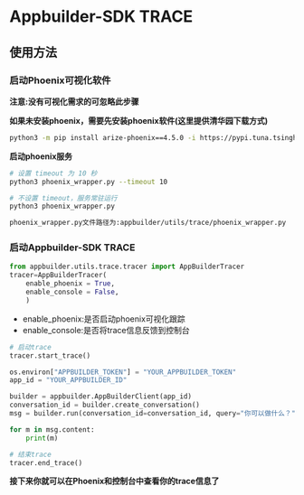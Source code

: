 # Appbuilder-SDK TRACE 

## 使用方法

### 启动Phoenix可视化软件

**注意:没有可视化需求的可忽略此步骤**

**如果未安装phoenix，需要先安装phoenix软件(这里提供清华园下载方式)** 

```bash
python3 -m pip install arize-phoenix==4.5.0 -i https://pypi.tuna.tsinghua.edu.cn/simple
```

**启动phoenix服务**

```bash
# 设置 timeout 为 10 秒
python3 phoenix_wrapper.py --timeout 10

# 不设置 timeout，服务常驻运行
python3 phoenix_wrapper.py

phoenix_wrapper.py文件路径为:appbuilder/utils/trace/phoenix_wrapper.py
```

### 启动Appbuilder-SDK TRACE

```python
from appbuilder.utils.trace.tracer import AppBuilderTracer
tracer=AppBuilderTracer(
    enable_phoenix = True,
    enable_console = False,
    )
```

- enable_phoenix:是否启动phoenix可视化跟踪
- enable_console:是否将trace信息反馈到控制台

```python
# 启动trace 
tracer.start_trace()

os.environ["APPBUILDER_TOKEN"] = "YOUR_APPBUILDER_TOKEN"
app_id = "YOUR_APPBUILDER_ID"

builder = appbuilder.AppBuilderClient(app_id)
conversation_id = builder.create_conversation()
msg = builder.run(conversation_id=conversation_id, query="你可以做什么？",stream=True)

for m in msg.content:
    print(m)

# 结束trace
tracer.end_trace()
```

**接下来你就可以在Phoenix和控制台中查看你的trace信息了**